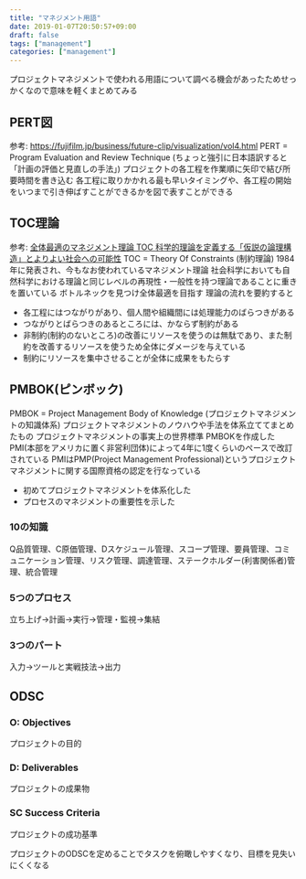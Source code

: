 ```yaml
---
title: "マネジメント用語"
date: 2019-01-07T20:50:57+09:00
draft: false
tags: ["management"]
categories: ["management"]
---
```


プロジェクトマネジメントで使われる用語について調べる機会があったためせっかくなので意味を軽くまとめてみる

## PERT図
参考: https://fujifilm.jp/business/future-clip/visualization/vol4.html
PERT = Program Evaluation and Review Technique (ちょっと強引に日本語訳すると「計画の評価と見直しの手法」)
プロジェクトの各工程を作業順に矢印で結び所要時間を書き込む
各工程に取りかかれる最も早いタイミングや、各工程の開始をいつまで引き伸ばすことができるかを図で表すことができる

## TOC理論
参考: [全体最適のマネジメント理論 TOC 科学的理論を定義する「仮説の論理構造」とよりよい社会への可能性](https://www.goldrattconsulting.com/webfiles/fck/files/%E3%80%90%E5%BF%85%E8%AA%AD%E3%80%91%E5%85%A8%E4%BD%93%E6%9C%80%E9%81%A9%E3%81%AE%E3%83%9E%E3%83%8D%E3%82%B8%E3%83%A1%E3%83%B3%E3%83%88%E7%90%86%E8%AB%96TOC%E5%9F%BA%E7%A4%8Erev1.pdf)
TOC = Theory Of Constraints (制約理論)
1984年に発表され、今もなお使われているマネジメント理論
社会科学においても自然科学における理論と同じレベルの再現性・一般性を持つ理論であることに重きを置いている
ボトルネックを見つけ全体最適を目指す
理論の流れを要約すると

- 各工程にはつながりがあり、個人間や組織間には処理能力のばらつきがある
- つながりとばらつきのあるところには、かならず制約がある
- 非制約(制約のないところ)の改善にリソースを使うのは無駄であり、また制約を改善するリソースを使うため全体にダメージを与えている
- 制約にリソースを集中させることが全体に成果をもたらす

## PMBOK(ピンボック)
PMBOK = Project Management Body of Knowledge (プロジェクトマネジメントの知識体系)
プロジェクトマネジメントのノウハウや手法を体系立ててまとめたもの
プロジェクトマネジメントの事実上の世界標準
PMBOKを作成したPMI(本部をアメリカに置く非営利団体)によって4年に1度くらいのペースで改訂されている
PMIはPMP(Project Management Professional)というプロジェクトマネジメントに関する国際資格の認定を行なっている

- 初めてプロジェクトマネジメントを体系化した
- プロセスのマネジメントの重要性を示した

### 10の知識
Q品質管理、C原価管理、Dスケジュール管理、スコープ管理、要員管理、コミュニケーション管理、リスク管理、調達管理、ステークホルダー(利害関係者)管理、統合管理
### 5つのプロセス
立ち上げ→計画→実行→管理・監視→集結
### 3つのパート
入力→ツールと実戦技法→出力

## ODSC
### O: Objectives
プロジェクトの目的
### D: Deliverables
プロジェクトの成果物
### SC Success Criteria
プロジェクトの成功基準

プロジェクトのODSCを定めることでタスクを俯瞰しやすくなり、目標を見失いにくくなる